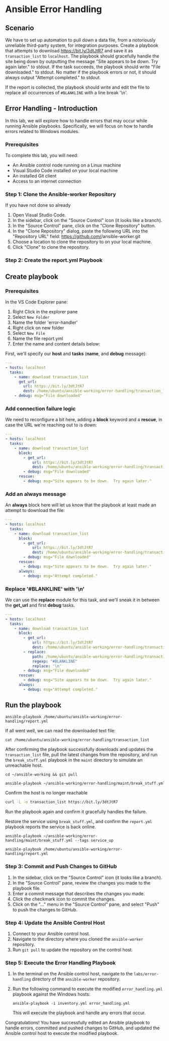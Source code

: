 # Ansible Error Handling
## Scenario

We have to set up automation to pull down a data file, from a notoriously unreliable third-party system, for integration purposes. Create a playbook that attempts to download https://bit.ly/3dtJtR7 and save it as `transaction_list` to `localhost`. The playbook should gracefully handle the site being down by outputting the message "Site appears to be down. Try again later." to stdout. If the task succeeds, the playbook should write "File downloaded." to stdout. No matter if the playbook errors or not, it should always output "Attempt completed." to stdout.

If the report is collected, the playbook should write and edit the file to replace all occurrences of `#BLANKLINE` with a line break '\n'.

## Error Handling - Introduction

In this lab, we will explore how to handle errors that may occur while running Ansible playbooks. Specifically, we will focus on how to handle errors related to Windows modules.

### Prerequisites

To complete this lab, you will need:
- An Ansible control node running on a Linux machine
- Visual Studio Code installed on your local machine
- An installed Git client
- Access to an internet connection

### Step 1: Clone the Ansible-worker Repository
If you have not done so already

1. Open Visual Studio Code.
2. In the sidebar, click on the "Source Control" icon (it looks like a branch).
3. In the "Source Control" pane, click on the "Clone Repository" button.
4. In the "Clone Repository" dialog, paste the following URL into the "Repository URL" field: https://github.com/<your-github-username>/ansible-worker.git
5. Choose a location to clone the repository to on your local machine.
6. Click "Clone" to clone the repository.

### Step 2: Create the report.yml Playbook


## Create playbook

### Prerequisites

In the VS Code Explorer pane:

1. Right Click in the explorer pane
1. Select `New Folder`
1. Name the folder 'error-handler'
1. Right click on new folder
1. Select `New File`
1. Name the file report.yml
1. Enter the name and content details below:

First, we'll specify our **host** and **tasks** (**name**, and **debug** message):

```yaml
---
- hosts: localhost
  tasks:
    - name: download transaction_list
      get_url:
        url: https://bit.ly/3dtJtR7
        dest: /home/ubuntu/ansible-working/error-handling/transaction_list
    - debug: msg="File downloaded"
```



### Add connection failure logic

We need to reconfigure a bit here, adding a **block** keyword and a **rescue**, in case the URL we're reaching out to is down:

```yaml
---
- hosts: localhost
  tasks:
    - name: download transaction_list
      block:
        - get_url:
            url: https://bit.ly/3dtJtR7
            dest: /home/ubuntu/ansible-working/error-handling/transaction_list
        - debug: msg="File downloaded"
      rescue:
        - debug: msg="Site appears to be down.  Try again later."
```



### Add an always message

An **always** block here will let us know that the playbook at least made an attempt to download the file:

```yaml
---
- hosts: localhost
  tasks:
    - name: download transaction_list
      block:
        - get_url:
            url: https://bit.ly/3dtJtR7
            dest: /home/ubuntu/ansible-working/error-handling/transaction_list
        - debug: msg="File downloaded"
      rescue:
        - debug: msg="Site appears to be down.  Try again later."
      always:
        - debug: msg="Attempt completed."
```

### Replace '#BLANKLINE' with '\n'

We can use the **replace** module for this task, and we'll sneak it in between the **get_url** and first **debug** tasks.

```yaml
---
- hosts: localhost
  tasks:
    - name: download transaction_list
      block:
        - get_url:
            url: https://bit.ly/3dtJtR7
            dest: /home/ubuntu/ansible-working/error-handling/transaction_list
        - replace:
            path: /home/ubuntu/ansible-working/error-handling/transaction_list
            regexp: "#BLANKLINE"
            replace: '\n'
        - debug: msg="File downloaded"
      rescue:
        - debug: msg="Site appears to be down.  Try again later."
      always:
        - debug: msg="Attempt completed."
```

## Run the playbook 

```
ansible-playbook /home/ubuntu/ansible-working/error-handling/report.yml
```

If all went well, we can read the downloaded text file:

```
cat /home/ubuntu/ansible-working/error-handling/transaction_list
```



After confirming the playbook successfully downloads and updates the `transaction_list` file, pull the latest changes from the repository, and run the `break_stuff.yml` playbook in the `maint` directory to simulate an unreachable host. 

```
cd ~/ansible-working && git pull
```

```sh
ansible-playbook ~/ansible-working/error-handling/maint/break_stuff.yml --tags service_down
```

Confirm the host is no longer reachable 
```sh
curl -L -o transaction_list https://bit.ly/3dtJtR7
```

Run the playbook again and confirm it gracefully handles the failure.



Restore the service using `break_stuff.yml`, and confirm the `report.yml` playbook reports the service is back online.

```
ansible-playbook ~/ansible-working/error-handling/maint/break_stuff.yml --tags service_up
```

```
ansible-playbook /home/ubuntu/ansible-working/error-handling/report.yml
```

### Step 3: Commit and Push Changes to GitHub

1. In the sidebar, click on the "Source Control" icon (it looks like a branch).
2. In the "Source Control" pane, review the changes you made to the playbook file.
3. Enter a commit message that describes the changes you made.
4. Click the checkmark icon to commit the changes.
5. Click on the "..." menu in the "Source Control" pane, and select "Push" to push the changes to GitHub.

### Step 4: Update the Ansible Control Host

1. Connect to your Ansible control host.
2. Navigate to the directory where you cloned the `ansible-worker` repository.
3. Run `git pull` to update the repository on the control host.

### Step 5: Execute the Error Handling Playbook

1. In the terminal on the Ansible control host, navigate to the `labs/error-handling` directory of the `ansible-worker` repository.
2. Run the following command to execute the modified `error_handling.yml` playbook against the Windows hosts:

   ```
   ansible-playbook -i inventory.yml error_handling.yml
   ```

   This will execute the playbook and handle any errors that occur.

Congratulations! You have successfully edited an Ansible playbook to handle errors, committed and pushed changes to GitHub, and updated the Ansible control host to execute the modified playbook.
